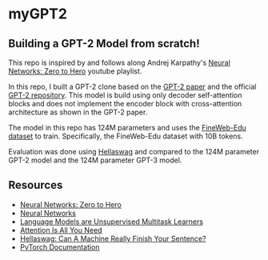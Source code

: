 # myGPT2

## Building a GPT-2 Model from scratch!

This repo is inspired by and follows along Andrej Karpathy's [Neural Networks: Zero to Hero](https://www.youtube.com/playlist?list=PLAqhIrjkxbuWI23v9cThsA9GvCAUhRvKZ) youtube playlist.

In this repo, I built a GPT-2 clone based on the [GPT-2 paper](https://d4mucfpksywv.cloudfront.net/better-language-models/language_models_are_unsupervised_multitask_learners.pdf) and the official [GPT-2 repository](https://github.com/openai/gpt-2). This model is build using only decoder self-attention blocks and does not implement the encoder block with cross-attention architecture as shown in the GPT-2 paper.

The model in this repo has 124M parameters and uses the [FineWeb-Edu dataset](https://huggingface.co/datasets/HuggingFaceFW/fineweb-edu) to train. Specifically, the FineWeb-Edu dataset with 10B tokens.

Evaluation was done using [Hellaswag](https://github.com/rowanz/hellaswag) and compared to the 124M parameter GPT-2 model and the 124M parameter GPT-3 model.

## Resources

- [Neural Networks: Zero to Hero](https://www.youtube.com/playlist?list=PLAqhIrjkxbuWI23v9cThsA9GvCAUhRvKZ)
- [Neural Networks](https://www.3blue1brown.com/topics/neural-networks)
- [Language Models are Unsupervised Multitask Learners](https://d4mucfpksywv.cloudfront.net/better-language-models/language_models_are_unsupervised_multitask_learners.pdf)
- [Attention Is All You Need](https://arxiv.org/pdf/1706.03762)
- [Hellaswag: Can A Machine Really Finish Your Sentence?](https://arxiv.org/pdf/1905.07830)
- [PyTorch Documentation](https://pytorch.org/docs/stable/index.html)
